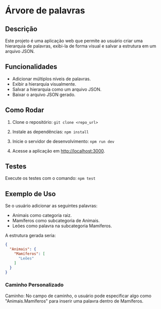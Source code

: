 # Árvore de palavras

## Descrição

Este projeto é uma aplicação web que permite ao usuário criar uma hierarquia de palavras, exibi-la de forma visual e salvar a estrutura em um arquivo JSON.

## Funcionalidades

- Adicionar múltiplos níveis de palavras.
- Exibir a hierarquia visualmente.
- Salvar a hierarquia como um arquivo JSON.
- Baixar o arquivo JSON gerado.

## Como Rodar

1. Clone o repositório:
`git clone <repo_url>`

2. Instale as dependências:
`npm install`

3. Inicie o servidor de desenvolvimento:
`npm run dev`

4. Acesse a aplicação em [http://localhost:3000](http://localhost:3000).

## Testes

Execute os testes com o comando:
`npm test`

## Exemplo de Uso

Se o usuário adicionar as seguintes palavras:

- Animais como categoria raiz.
- Mamíferos como subcategoria de Animais.
- Leões como palavra na subcategoria Mamíferos.

A estrutura gerada seria:

~~~ JSON
{
  "Animais": {
    "Mamíferos": [
      "Leões"
    ]
  }
}
~~~

### Caminho Personalizado

Caminho: No campo de caminho, o usuário pode especificar algo como "Animais.Mamíferos" para inserir uma palavra dentro de Mamíferos.
